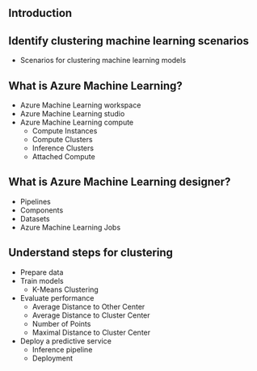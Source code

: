 ## Introduction
## Identify clustering machine learning scenarios
  - Scenarios for clustering machine learning models
## What is Azure Machine Learning?
  - Azure Machine Learning workspace
  - Azure Machine Learning studio
  - Azure Machine Learning compute
    - Compute Instances
    - Compute Clusters
    - Inference Clusters
    - Attached Compute
## What is Azure Machine Learning designer?
  - Pipelines
  - Components
  - Datasets
  - Azure Machine Learning Jobs
## Understand steps for clustering
  - Prepare data
  - Train models
    - K-Means Clustering
  - Evaluate performance
    - Average Distance to Other Center
    - Average Distance to Cluster Center
    - Number of Points
    - Maximal Distance to Cluster Center
  - Deploy a predictive service
    - Inference pipeline
    - Deployment